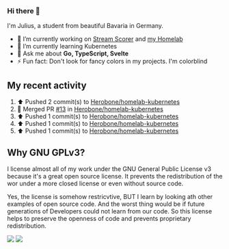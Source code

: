 ### Hi there 👋
I'm Julius, a student from beautiful Bavaria in Germany.

- 🔭 I’m currently working on [Stream Scorer](https://github.com/Herobone/stream-scorer) and [my Homelab](https://github.com/Herobone/homelab-kubernetes)
- 🌱 I’m currently learning Kubernetes
- 💬 Ask me about **Go, TypeScript, Svelte**
- ⚡ Fun fact: Don't look for fancy colors in my projects. I'm colorblind
## My recent activity
<!--RECENT_ACTIVITY:start-->
1. ⬆️ Pushed 2 commit(s) to [Herobone/homelab-kubernetes](https://github.com/Herobone/homelab-kubernetes)<br>
2. 🎉 Merged PR [#13](https://github.com/Herobone/homelab-kubernetes/pull/13) in [Herobone/homelab-kubernetes](https://github.com/Herobone/homelab-kubernetes)<br>
3. ⬆️ Pushed 1 commit(s) to [Herobone/homelab-kubernetes](https://github.com/Herobone/homelab-kubernetes)<br>
4. ⬆️ Pushed 1 commit(s) to [Herobone/homelab-kubernetes](https://github.com/Herobone/homelab-kubernetes)<br>
5. ⬆️ Pushed 1 commit(s) to [Herobone/homelab-kubernetes](https://github.com/Herobone/homelab-kubernetes)<br>
<!--RECENT_ACTIVITY:end-->

## Why GNU GPLv3?
I license almost all of my work under the GNU General Public License v3 because it's a great open source license. It prevents the redistribution of the wor under a more closed license or even without source code.

Yes, the license is somehow restricvtive, BUT I learn by looking ath other examples of open source code. And the worst thing would be if future generations of Developers could not learn from our code. So this license helps to preserve the openness of code and prevents proprietary redistribution.

![](http://github-profile-summary-cards.vercel.app/api/cards/profile-details?username=Herobone&theme=github_dark)
![](https://github-profile-trophy.vercel.app/?username=Herobone&theme=darkhub&no-frame=true&margin-w=6)
